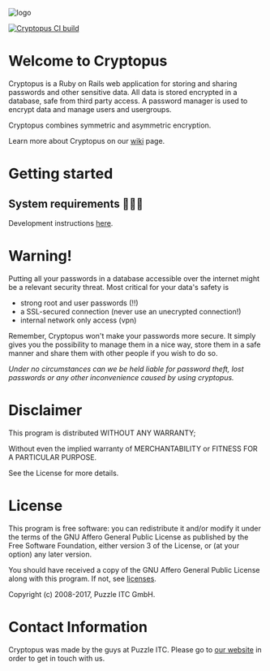 ![logo](https://github.com/puzzle/cryptopus/blob/master/app/webpacker/images/cryptopussy.svg)

[![Cryptopus CI build](https://github.com/puzzle/cryptopus/actions/workflows/build.yml/badge.svg)](https://github.com/puzzle/cryptopus/actions/workflows/build.yml)
# Welcome to Cryptopus

Cryptopus is a Ruby on Rails web application for storing and sharing
passwords and other sensitive data.
All data is stored encrypted in a database, safe from third party access.
A password manager is used to encrypt data and manage users and usergroups.

Cryptopus combines symmetric and asymmetric encryption.

Learn more about Cryptopus on our [wiki](https://github.com/puzzle/cryptopus/wiki) page.

# Getting started

## System requirements 👩🏽‍💻
Development instructions [here][setup]. 

[setup]: https://github.com/puzzle/cryptopus/wiki/Development

# Warning!

Putting all your passwords in a database accessible over the internet
might be a relevant security threat. Most critical for your data's safety is

- strong root and user passwords (!!)
- a SSL-secured connection (never use an unecrypted connection!)
- internal network only access (vpn)

Remember, Cryptopus won't make your passwords more secure.
It simply gives you the possibility to manage them in a nice way,
store them in a safe manner and share them with other people if you wish to do so.

_Under no circumstances can we be held liable for password theft,
lost passwords or any other inconvenience caused by using cryptopus._

# Disclaimer

This program is distributed WITHOUT ANY WARRANTY;

Without even the implied warranty of MERCHANTABILITY
or FITNESS FOR A PARTICULAR PURPOSE.

See the License for more details.

# License

This program is free software: you can redistribute it and/or modify it
under the terms of the GNU Affero General Public License as published by
the Free Software Foundation, either version 3 of the License, or (at
your option) any later version.

You should have received a copy of the GNU Affero General Public License
along with this program. If not, see
[licenses](http://www.gnu.org/licenses/).

Copyright (c) 2008-2017, Puzzle ITC GmbH.

# Contact Information

Cryptopus was made by the guys at Puzzle ITC. Please go to
[our website](http://www.puzzle.ch/) in order to get in touch
with us.
